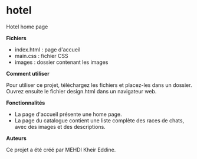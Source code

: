 # hotel
Hotel home page

**Fichiers**

* index.html : page d'accueil
* main.css : fichier CSS
* images : dossier contenant les images

**Comment utiliser**

Pour utiliser ce projet, téléchargez les fichiers et placez-les dans un dossier. Ouvrez ensuite le fichier design.html dans un navigateur web.

**Fonctionnalités**

* La page d'accueil présente une home page.
* La page du catalogue contient une liste complète des races de chats, avec des images et des descriptions.

**Auteurs**

Ce projet a été créé par MEHDI Kheir Eddine.
